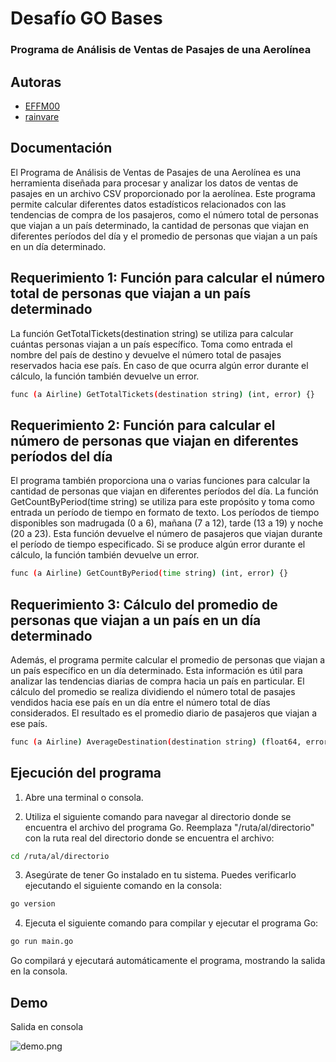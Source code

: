 
# Desafío GO Bases
### Programa de Análisis de Ventas de Pasajes de una Aerolínea


## Autoras

- [EFFM00](https://github.com/EFFM00)
- [rainvare](https://github.com/rainvare)


## Documentación
El Programa de Análisis de Ventas de Pasajes de una Aerolínea es una herramienta diseñada para procesar y analizar los datos de ventas de pasajes en un archivo CSV proporcionado por la aerolínea. Este programa permite calcular diferentes datos estadísticos relacionados con las tendencias de compra de los pasajeros, como el número total de personas que viajan a un país determinado, la cantidad de personas que viajan en diferentes períodos del día y el promedio de personas que viajan a un país en un día determinado.
## Requerimiento 1: Función para calcular el número total de personas que viajan a un país determinado

La función GetTotalTickets(destination string) se utiliza para calcular cuántas personas viajan a un país específico. Toma como entrada el nombre del país de destino y devuelve el número total de pasajes reservados hacia ese país. En caso de que ocurra algún error durante el cálculo, la función también devuelve un error.

```bash
func (a Airline) GetTotalTickets(destination string) (int, error) {}
```
## Requerimiento 2: Función para calcular el número de personas que viajan en diferentes períodos del día

El programa también proporciona una o varias funciones para calcular la cantidad de personas que viajan en diferentes períodos del día. La función GetCountByPeriod(time string) se utiliza para este propósito y toma como entrada un período de tiempo en formato de texto. Los períodos de tiempo disponibles son madrugada (0 a 6), mañana (7 a 12), tarde (13 a 19) y noche (20 a 23). Esta función devuelve el número de pasajeros que viajan durante el período de tiempo especificado. Si se produce algún error durante el cálculo, la función también devuelve un error.

```bash
func (a Airline) GetCountByPeriod(time string) (int, error) {}
```
## Requerimiento 3: Cálculo del promedio de personas que viajan a un país en un día determinado

Además, el programa permite calcular el promedio de personas que viajan a un país específico en un día determinado. Esta información es útil para analizar las tendencias diarias de compra hacia un país en particular. El cálculo del promedio se realiza dividiendo el número total de pasajes vendidos hacia ese país en un día entre el número total de días considerados. El resultado es el promedio diario de pasajeros que viajan a ese país.

```bash
func (a Airline) AverageDestination(destination string) (float64, error) {}
```
## Ejecución del programa

1. Abre una terminal o consola.

2. Utiliza el siguiente comando para navegar al directorio donde se encuentra el archivo del programa Go. Reemplaza "/ruta/al/directorio" con la ruta real del directorio donde se encuentra el archivo:

```bash
cd /ruta/al/directorio
```

3. Asegúrate de tener Go instalado en tu sistema. Puedes verificarlo ejecutando el siguiente comando en la consola:

```bash
go version
```

4. Ejecuta el siguiente comando para compilar y ejecutar el programa Go:

```bash
go run main.go
```

Go compilará y ejecutará automáticamente el programa, mostrando la salida en la consola.
## Demo

Salida en consola

![demo.png](https://i.imgur.com/P87Rpc0.png)
